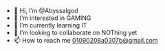 - 👋 Hi, I’m @Abyssalgod
- 👀 I’m interested in GAMING
- 🌱 I’m currently learning IT
- 💞️ I’m looking to collaborate on NOThing yet
- 📫 How to reach me 01090208a0307b@gmail.com


